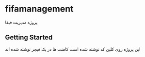 # fifamanagement

پروژه مدیریت فیفا

## Getting Started
این پروژه روی کلین کد نوشته شده است
کامنت ها در یک فیچر نوشته شده اند

